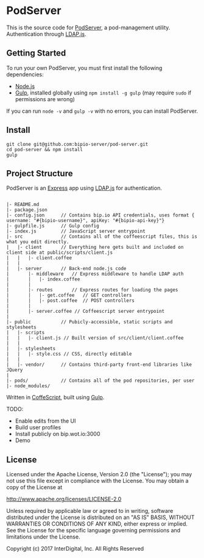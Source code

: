 PodServer
=========

This is the source code for [PodServer](http://bip.wot.io:3000), a pod-management utility. Authentication through [LDAP.js](http://ldapjs.org/).

Getting Started
---------------

To run your own PodServer, you must first install the following dependencies: 

* [Node.js](http://nodejs.org/)
* [Gulp](http://gulpjs.com), installed globally using `npm install -g gulp` (may require `sudo` if permissions are wrong)

If you can run `node -v` and `gulp -v` with no errors, you can install PodServer.

Install
-------

```
git clone git@github.com:bipio-server/pod-server.git
cd pod-server && npm install
gulp
```

Project Structure
-----------------

PodServer is an [Express](http://expressjs.com/) app using [LDAP.js](http://ldapjs.org/) for authentication.

```

|- README.md
|- package.json
|- config.json 		// Contains bip.io API credentials, uses format { username: "#{bipio-username}", apiKey: "#{bipio-api-key}"}
|- gulpfile.js 		// Gulp config
|- index.js 		// JavaScript server entrypoint
|- src 				// Contains all of the coffeescript files, this is what you edit directly.
|	|- client 		// Everything here gets built and included on client side at public/scripts/client.js
|	|	|- client.coffee 
|	|
|	|- server		// Back-end node.js code
|		|- middleware 	// Express middleware to handle LDAP auth
|		|	|- index.coffee
|		|
|		|- routes 		// Express routes for loading the pages
|		|	|- get.coffee 	// GET controllers
|		|	|- post.coffee 	// POST controllers
|		|
|		|- server.coffee // Coffeescript server entrypoint
|	
|- public 			// Pubicly-accessible, static scripts and stylesheets
|	|- scripts
|	|	|- client.js // Built version of src/client/client.coffee
|	|
|	|- stylesheets
|	|	|- style.css // CSS, directly editable
|	|
|	|- vendor/ 		// Contains third-party front-end libraries like JQuery
|
|- pods/			// Contains all of the pod repositories, per user
|- node_modules/ 

``` 

Written in [CoffeScript](http://coffeescript.org/), built using [Gulp](http://gulpjs.com). 

TODO:

* Enable edits from the UI
* Build user profiles
* Install publicly on bip.wot.io:3000
* Demo

## License

Licensed under the Apache License, Version 2.0 (the "License"); you may not use this file except in compliance with the License. You may obtain a copy of the License at

http://www.apache.org/licenses/LICENSE-2.0

Unless required by applicable law or agreed to in writing, software distributed under the License is distributed on an "AS IS" BASIS, WITHOUT WARRANTIES OR CONDITIONS OF ANY KIND, either express or implied. See the License for the specific language governing permissions and limitations under the License.


Copyright (c) 2017 InterDigital, Inc. All Rights Reserved
